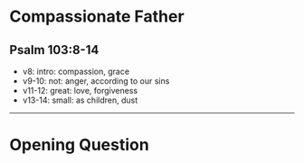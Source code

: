 <!-- .slide: <%= bg("unsplash-Jztmx9yqjBw-stars.jpg") %> id="title" -->
# Compassionate Father
## Psalm 103:8-14

>>>
+ v8: intro: compassion, grace
+ v9-10: not: anger, according to our sins
+ v11-12: great: love, forgiveness
+ v13-14: small: as children, dust

---
<!-- .slide: data-background="white" -->
# Opening **Question**

>>>

